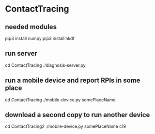 # ContactTracing

## needed modules
pip3 install numpy
pip3 install hkdf

## run server
cd ContactTracing
./diagnosis-server.py

## run a mobile device and report RPIs in some place
cd ContactTracing
./mobile-device.py somePlaceName

## download a second copy to run another device
cd ContactTracing2
./mobile-device.py somePlaceName c19

